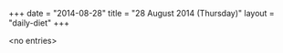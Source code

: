 +++
date = "2014-08-28"
title = "28 August 2014 (Thursday)"
layout = "daily-diet"
+++

\<no entries\>